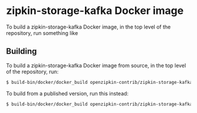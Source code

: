 # zipkin-storage-kafka Docker image

To build a zipkin-storage-kafka Docker image, in the top level of the repository, run something
like

## Building

To build a zipkin-storage-kafka Docker image from source, in the top level of the repository, run:


```bash
$ build-bin/docker/docker_build openzipkin-contrib/zipkin-storage-kafka:test
```

To build from a published version, run this instead:

```bash
$ build-bin/docker/docker_build openzipkin-contrib/zipkin-storage-kafka:test 0.18.1
```

